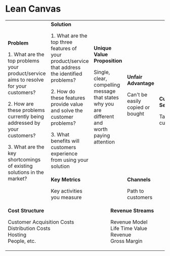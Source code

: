 # Lean Canvas

<table>
  <tr>
    <td rowspan="2">
      <b>Problem</b>
      <p>1. What are the top problems your product/service aims to resolve for your customers?</p>
      <p>2. How are these problems currently being addressed by your customers?</p>
      <p>3. What are the key shortcomings of existing solutions in the market?</p>
    </td>
    <td>
      <b>Solution</b>
      <p>1. What are the top three features of your product/service that address the identified problems?</p>
      <p>2. How do these features provide value and solve the customer problems?</p>
      <p>3. What benefits will customers experience from using your solution</p>
    </td>
    <td rowspan="2" colspan="2">
      <b>Unique Value Proposition</b>
      <p>Single, clear, <br>
      compelling message <br>
      that states why you <br>
      are different and <br>
      worth paying <br>
      attention</p>
      <br><br><br><br><br>
    </td>
    <td>
      <b>Unfair Advantage</b>
      <p>Can't be easily <br>
      copied or bought</p>
    </td>
    <td rowspan="2">
      <b>Customer Segments</b>
      <p>Target customers</p>
    </td>
  </tr>
  <tr>
    <td>
      <b>Key Metrics</b>
      <p>Key activities you measure</p>
    </td>
    <td>
      <b>Channels</b>
      <p>Path to customers</p>
    </td>
  </tr>
  <tr>
    <td colspan="3">
      <b>Cost Structure</b>
      <p>Customer Acquisition Costs <br>
      Distribution Costs <br>
      Hosting <br>
      People, etc.</p>
    </td>
    <td colspan="3">
      <b>Revenue Streams</b>
      <p>Revenue Model <br>
      Life Time Value <br>
      Revenue <br>
      Gross Margin</p>
    </td>
  </tr>
</table>
